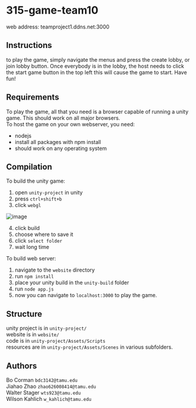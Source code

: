 # 315-game-team10

web address: teamproject1.ddns.net:3000

## Instructions

to play the game, simply navigate the menus and press the create lobby, or join lobby button.
Once everybody is in the lobby, the host needs to click the start game button in the top left
this will cause the game to start.
Have fun!

## Requirements

To play the game, all that you need is a browser capable of running a unity game. This should work on all major browsers.  
To host the game on your own webserver, you need:  
- nodejs
- install all packages with npm install
- should work on any operating system

## Compilation

To build the unity game:
1. open `unity-project` in unity
2. press `ctrl+shift+b`
3. click `webgl`


![image](https://puu.sh/BWBr9/4d4b2dac66.png)


4. click build
5. choose where to save it
6. click `select folder`
7. wait long time


To build web server:
1. navigate to the `website` directory
2. run `npm install`
3. place your unity build in the `unity-build` folder
4. run `node app.js`
5. now you can navigate to `localhost:3000` to play the game.

## Structure

unity project is in `unity-project/`  
website is in `website/`  
code is in `unity-project/Assets/Scripts`  
resources are in `unity-project/Assets/Scenes` in various subfolders.  


## Authors
Bo Corman `bdc3142@tamu.edu`  
Jiahao Zhao `zhao626008414@tamu.edu`  
Walter Stager `wts923@tamu.edu`  
Wilson Kahlich `w_kahlich@tamu.edu`  
